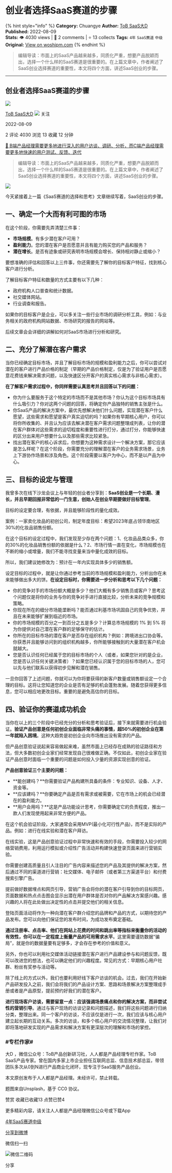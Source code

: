 # 创业者选择SaaS赛道的步骤
{% hint style="info" %}
**Category:** Chuangye
**Author:** [ToB SaaS大D](https://www.woshipm.com/u/682279)
**Published:** 2022-08-09  
**Stats:** 👁️ 4030 views | 💬 2 comments | ⭐ 13 collects
**Tags:** `4年` `SaaS赛道` `中级`
**Original:** [View on woshipm.com](https://www.woshipm.com/chuangye/5559264.html)
{% endhint %}
> 编辑导读：市面上的SaaS产品越来越多，同质化严重，想要产品脱颖而出，选择一个什么样的SaaS赛道是很重要的。在上篇文章中，作者阐述了SaaS创业选择赛道的重要性，本文将四个方面，讲述SaaS创业的步骤。

---

## 创业者选择SaaS赛道的步骤

[![](https://static.woshipm.com/APP_U_202110_20211009172712_1247.jpeg?imageView2/1/w/72/h/72/q/100)](https://www.woshipm.com/u/682279)

[ToB SaaS大D](https://www.woshipm.com/u/682279) ![](https://static.woshipm.com/tag/1121_1@2x.png) 关注

2022-08-09

2 评论 4030 浏览 13 收藏 12 分钟

[🔗 B端产品经理需要更多地进行深入的用户访谈、调研、分析，而C端产品经理需要更多地快速的用户测试、反馈、迭代](https://ke.qidianla.com/courses/bcpm)

> 编辑导读：市面上的SaaS产品越来越多，同质化严重，想要产品脱颖而出，选择一个什么样的SaaS赛道是很重要的。在上篇文章中，作者阐述了SaaS创业选择赛道的重要性，本文将四个方面，讲述SaaS创业的步骤。

![](https://image.woshipm.com/wp-files/2022/08/kHLCOZCnw0fuAhJMbOg9.jpg)

今天紧接着上一篇《SaaS赛道的选择和思考》文章继续写着，SaaS创业的步骤。

## 一、确定一个大而有利可图的市场

在这个阶段，你需要先弄清楚三件事：

*   **市场规模**。有多少潜在客户可用？
*   **盈利能力**。您的潜在客户是否愿意并且有能力购买您的产品和服务？
*   **潜在增长**。是否有迹象或研究表明市场规模会增长、保持相对静止或缩小？

要想准确的评估和回答以上三件事，你还需要先了解你的目标客户特征，找到核心客户进行分析。

了解目标客户特征和数量的方式主要有以下几种：

*   政府机构人口普查和统计数据。
*   社交媒体网站。
*   行业调查和报告。

如果你的目标客户是企业，可以多关注一些行业市场的调研分析工具，例如：与业务相关的政府机构网站数据、市场研究的报告的网站等。

后续文章会会详细的讲解如何对SaaS市场进行分析和研究。

## 二、充分了解潜在客户需求

当你已经确定目标市场，并且了解目标市场的规模和盈利能力之后，你可以尝试对潜在的客户进行产品价格的制定（早期的产品价格制定，仅是为了验证用户是否愿意花费钱来解决需求问题，以及快速区分开客户的真实核心需求与非核心需求）。

**在了解客户需求过程中，你同样需要认真思考并且回答以下的问题：**

*   你为什么要服务于这个特定的市场而不是其他市场？你认为这个目标市场具有什么吸引力？你对这两个问题的回答，将确定你产品独特的销售主张是什么。
*   你SaaS产品的解决方案中，最优先想解决他们什么问题，实现潜在客户什么愿望，这些需求和愿望是客户真实迫切的吗？如果你有早期核心用户，你可以将你所收集的、并且认为应该去解决潜在客户需求问题整理成列表，让你的潜在客户群体对这些需求的迫切程度和重要性进行打分，通过打分，你能够快速的区分出来用户想要什么以及那些需求比较紧急。
*   找出潜在客户的核心诉求后，你想要为这种需求设计一个解决方案，那它应该是怎么样呢？在这个阶段，你需要充分的理解潜在客户的业务需求场景，业务上下游协作场景和涉及角色。这个阶段需要以客户为中心，而不是以产品为中心。

## 三、目标的设定与管理

我曾多次在线下沙龙会议上与年轻的创业者分享到：**SaaS创业是一个长期、漫长，并且早期回报非常低的一门生意，创始人在创业早期要做好目标管理**。

目标的设定要合理，有依据，并且能够阶段性的量化成效。

案例：一家卖化妆品的初创公司，制定年度目标：希望2023年底占领华南地区30%的化妆品销售份额。

在这个目标的设定过程中，我们发现至少存在两个问题：1、化妆品品类众多，你的30%的化妆品销售份额的依据是什么？2、市场行情一直在变化，市场规模也在不断的缩小或增量，我们不能寻找变量来当中量化成效的目标。

所以，我们建议她修改为：预计在一年内实现具体多少的销售额。

设定目标的过程中，就是让你通过参考当前的市场规模和盈利能力，分析出你在未来能够做出多大的饼。**在设定目标时，你需要进一步分析和思考以下几个问题：**

*   你的竞争对手的市场份额大概是多少？他们大概有多少销售员或客户？思考这个问题仅是将你的业务与你的竞争对手进行直接比较，分析未来的竞争规模和策略。
*   你现在所在的细分市场能垄断吗？能否通过利基市场巩固自己的竞争优势，并且在未来能够扩展到临近的市场。
*   你的市场规模的百分之一到百分之五是多少？计算总市场规模的 1% 到 5% 将为你提供对自己潜在客户群的足够保守的估计。
*   你所在的目标市场的潜在客户是否存在组织机构？例如：跨境进出口协会等。你获悉并且能够访问到的组织机构越多，你所能够接触到的大量潜在客户机会就越大。
*   您是否认识任何已经属于您的目标市场的个人（或者，如果您针对的是企业，您是否认识任何关键决策者）？如果您已经认识属于您的目标市场的人，您可以先与他们联系以获得初步见解和潜在销售。

一旦你回答了上述问题，你就可以为你将要获得的新客户数量或销售额设定一个合理的目标。这将让您知道您的企业是否有足够的机会蓬勃发展。随着您获得更多信息，您可以相应地更改目标。重要的是避免高估你的目标。

## 四、验证你的赛道成功机会

当你在以上的三个阶段中已经充分的分析和思考验证后，接下来就需要进行机会验证。**验证产品创意是任何初创企业面临非常头痛的事情，超50%的初创企业在第一年就陷入困境**。这种大趋势是初创企业向市场推出没有需求的产品。

但产品创意验证说起来容易做起来难，虽然市面上已经存在成熟的验证路径和方法，但大多数初创企业家们经常发现自己很难做正确。不仅如此，初创企业家在验证产品创意时面临一个重要的问题是如何投入少量的资源实现创意的验证。

**产品创意验证三个主要的问题：**

*   **能创建吗？**你需要验证产品构建所具备的条件：专业知识、设备、人才、资金等。
*   **应该建吗？**你要确定产品是否有需求或被需要，它在市场上的机会已经潜在的盈利能力。
*   **用户会用吗？**这是产品功能设计思考，你需要确定它的负责程度，推出一款人们发现使用起来非常方便的产品。

在这个机会验证阶段，大家通常会采用MVP(最小化可行性产品)，而不是实际的产品。例如：进行在线实验和潜在客户拜访。

在线实验，这是产品创意验证过程中非常快速和有效的手段，你需要投入较少的网络营销费用，利用运行模拟或介绍性广告活动并构建快速登录页面来进行营销实验。

你需要创建高质量且引人注目的广告内容来描述您的产品及其提供的解决方案，然后通过不同的渠道进行营销：社交媒体、电子邮件（或者第三方渠道平台）和付费搜索引擎广告。

提前做好数据埋点和网页引导，营销广告会将你的潜在客户引导到你的目标网页，页面数据和热点点击图会显示出潜在用户群体是否对你的产品解决方案感兴趣。感兴趣的人将在此处做出决定性的点击并提交他们的相关信息。

登陆页面活动将作为一种向潜在客户群介绍您的品牌和产品的方式，以期待您的产品发布。您可以向他们保证您的发布时间，为成功发布奠定基础。

**通过注册率、点击率、他们在网站上花费的时间和跳出率等指标来衡量你的活动的有效性，你可以在一定程度上衡量产品的可用需求水平**。这里需要谨防数据“骗局”，就是你的数据量要有足够多，才会存在参考的价值和意义。

另外，你也可以利用社交媒体活动链接潜在客户进行产品建设参与和问题反馈，既可以改进您的想法，也可以确定他们的兴趣程度。常见的方式：早期核心用户社群、粉丝有奖参与活动等。

除了线上的方式以外，我们也要利用好线下客户访谈的机会。过去，我们在开始新产品研发投入之前，我们会将我们的产品设计方案、思路和场景解决方案整理成手册或者是产品原型，提前预约好我们的潜在客户。

**进行现场客户访谈，需要留意一点：应该强调场景痛点和你的解决方案，而非尝试性的营销引导**。通过与客户现场的访谈记录和问题描述，我们将这些问题进行归纳分类，整理出来。同一个客户的访谈，不应该仅是进行一次，我们应该与核心用户建立起长期的互动关系。多次的访谈，和多个核心用户的交流情况整理，让我们对即将落地研发实现的产品需求和解决方案有更深层次的理解和市场的掌控。

### #专栏作家#

大D ，微信公众号：ToB产品创新研习社，人人都是产品经理专栏作家。ToB SaaS产品专家。曾在国内多家上市企业担任互联网总监、信息技术部总监，带领团队多次从0到N进行产品商业化闭环，现专注于SaaS服务产品创业。

本文原创发布于人人都是产品经理。未经许可，禁止转载。

题图来自Unsplash，基于 CC0 协议。

赞赏 收藏已收藏13 点赞已赞4

更多精彩内容，请关注人人都是产品经理微信公众号或下载App

[4年](https://www.woshipm.com/tag/4%e5%b9%b4)[SaaS赛道](https://www.woshipm.com/tag/saas%e8%b5%9b%e9%81%93)[中级](https://www.woshipm.com/tag/%e4%b8%ad%e7%ba%a7)

[分享到微博](https://service.weibo.com/share/share.php?appkey=2775287854&title=创业者选择SaaS赛道的步骤&url=https://www.woshipm.com/chuangye/5559264.html&pic=https://image.woshipm.com/wp-files/2022/08/kHLCOZCnw0fuAhJMbOg9.jpg)

微信扫一扫

![微信二维码](https://api.pwmqr.com/qrcode/create/?url=https://www.woshipm.com/chuangye/5559264.html)

分享